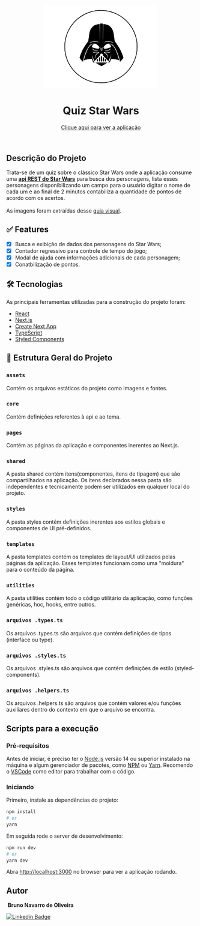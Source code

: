 <p align="center">
  <img src="https://github.com/bnavarroo/quiz-star-wars/blob/master/src/assets/img/darth-logo.svg" alt="Quiz Star Wars" width="300px" />
  <h1 align="center">Quiz Star Wars</h1>
</p>
<p align="center">
  <a href="https://github-users-statistics.vercel.app/" target="_blank">
    Clique aqui para ver a aplicação
  </a>
</p>

<br />

## Descrição do Projeto
<p>
Trata-se de um quiz sobre o clássico Star Wars onde a aplicação consume uma <a href="https://swapi.dev/" target="_blank"><b>api REST do Star Wars</b><a/> para busca dos personagens, lista esses personagens disponibilizando um campo para o usuário digitar o nome de cada um e ao final de 2 minutos contabiliza a quantidade de pontos de acordo com os acertos.<br /><br />
As imagens foram extraídas desse <a href="https://starwars-visualguide.com/#/characters?page=1" target="_blank">guia visual</a>.
</p>

## ✅ Features

- [x] Busca e exibição de dados dos personagens do Star Wars;
- [x] Contador regressivo para controle de tempo do jogo;
- [x] Modal de ajuda com informações adicionais de cada personagem;
- [x] Conatbilização de pontos.

## 🛠 Tecnologias

As principais ferramentas utilizadas para a construção do projeto foram:

- [React](https://pt-br.reactjs.org/)
- [Next.js](https://nextjs.org/)
- [Create Next App](https://github.com/vercel/next.js/tree/canary/packages/create-next-app)
- [TypeScript](https://www.typescriptlang.org/)
- [Styled Components](https://styled-components.com/)

## 🚧 Estrutura Geral do Projeto

### `assets`
Contém os arquivos estáticos do projeto como imagens e fontes.

### `core`
Contém definições referentes à api e ao tema.

### `pages`
Contém as páginas da aplicação e componentes inerentes ao Next.js.

### `shared`
A pasta shared contém itens(componentes, itens de tipagem) que são compartilhados na aplicação. Os itens declarados nessa pasta são independentes e tecnicamente podem ser utilizados em qualquer local do projeto.

### `styles`
A pasta styles contém definições inerentes aos estilos globais e componentes de UI pré-definidos.

### `templates`
A pasta templates contém os templates de layout/UI utilizados pelas páginas da aplicação. Esses templates funcionam como uma "moldura" para o conteúdo da página.
  
### `utilities`
A pasta utilities contém todo o código utilitário da aplicação, como funções genéricas, hoc, hooks, entre outros.

### `arquivos .types.ts`
Os arquivos .types.ts são arquivos que contém definições de tipos (interface ou type).

### `arquivos .styles.ts`
Os arquivos .styles.ts são arquivos que contém definições de estilo (styled-components).

### `arquivos .helpers.ts`
Os arquivos .helpers.ts são arquivos que contém valores e/ou funções auxiliares dentro do contexto em que o arquivo se encontra.

## Scripts para a execução

### Pré-requisitos

Antes de iniciar, é preciso ter o [Node.js](https://nodejs.org/en/) versão 14 ou superior instalado na máquina e algum gerenciador de pacotes, como [NPM](https://www.npmjs.com/) ou [Yarn](https://yarnpkg.com/). Recomendo o [VSCode](https://code.visualstudio.com/) como editor para trabalhar com o código.


### Iniciando

Primeiro, instale as dependências do projeto:

```bash
npm install
# or
yarn
```

Em seguida rode o server de desenvolvimento:

```bash
npm run dev
# or
yarn dev
```

Abra [http://localhost:3000](http://localhost:3000) no browser para ver a aplicação rodando.


## Autor

<img style="border-radius: 50%;" src="https://avatars.githubusercontent.com/u/62071446?s=400&u=851a0c918e6257a6cf47ebdcafa271e67f4503fc&v=4" width="100px;" alt=""/>
<b>Bruno Navarro de Oliveira</b></sub>

[![Linkedin Badge](https://img.shields.io/badge/-Bruno-blue?style=flat-square&logo=Linkedin&logoColor=white&link=https://www.linkedin.com/in/bruno-navarro-oliveira/)](https://www.linkedin.com/in/bruno-navarro-oliveira/)
